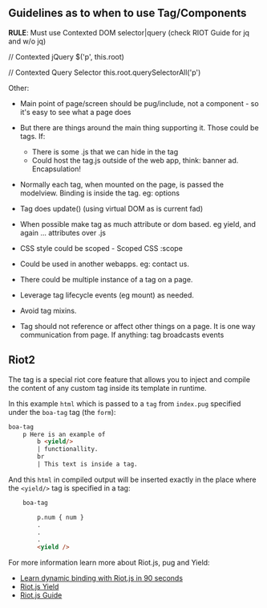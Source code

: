 ## Guidelines as to when to use Tag/Components

**RULE**: Must use Contexted DOM selector|query (check RIOT Guide for jq and w/o  jq)

   // Contexted jQuery
   $('p', this.root)

   // Contexted Query Selector
   this.root.querySelectorAll('p')


Other:
- Main point of page/screen should be pug/include, not a component - so it's easy to see what a page does
- But there are things around the main thing supporting it. Those could be tags. If:
    - There is some .js that we can hide in the tag
    - Could host the tag.js outside of the web app, think:  banner ad. Encapsulation! 
- Normally each tag, when mounted on the page, is passed the modelview. Binding is inside the tag.  eg: options
- Tag does update() (using virtual DOM as is current fad)
- When possible make tag as much attribute or dom based. eg yield, and again ... attributes over .js
- CSS style could be scoped -  Scoped CSS :scope
- Could be used in another webapps. eg: contact us.
- There could be multiple instance of a tag on a page.
- Leverage tag lifecycle events (eg mount) as needed.
- Avoid tag mixins. 

- Tag should not reference or affect other things on a page. It is one way communication from page. If anything: tag broadcasts events
 


## Riot2 

The <yield> tag is a special riot core feature that allows you to inject and compile the content of any custom tag inside its template in runtime.

In this example `html` which is passed to a `tag` from `index.pug` specified under the `boa-tag` tag (the `form`):

```html
boa-tag
    p Here is an example of 
        b <yield/> 
        | functionallity.
        br
        | This text is inside a tag.
```

And this `html` in compiled output will be inserted exactly in the place where the `<yield/>` tag is specified in a tag:

```html
    boa-tag

        p.num { num }
        .
        .
        .
        <yield />
```

For more information learn more about Riot.js, pug and Yield:

* [Learn dynamic binding with Riot.js in 90 seconds](https://medium.com/@uptimevic/learn-riot-js-dynamic-binding-in-90-seconds-fcece5237c67)
* [Riot.js Yield](http://tutorials.jenkov.com/riotjs/yield.html)
* [Riot.js Guide](https://riot.js.org/guide/)
